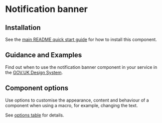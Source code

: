 # Notification banner

## Installation

See the [main README quick start guide](https://github.com/alphagov/moduk-frontend#quick-start) for how to install this component.

## Guidance and Examples

Find out when to use the notification banner component in your service in the [GOV.UK Design System](https://design-system.service.gov.uk/components/notification-banner).

## Component options

Use options to customise the appearance, content and behaviour of a component when using a macro, for example, changing the text.

See [options table](https://design-system.service.gov.uk/components/notification-banner/#options-notification-banner-example) for details.
